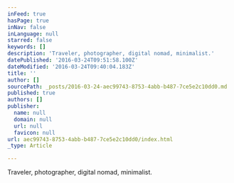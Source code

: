 ```yaml
---
inFeed: true
hasPage: true
inNav: false
inLanguage: null
starred: false
keywords: []
description: 'Traveler, photographer, digital nomad, minimalist.'
datePublished: '2016-03-24T09:51:58.100Z'
dateModified: '2016-03-24T09:40:04.183Z'
title: ''
author: []
sourcePath: _posts/2016-03-24-aec99743-8753-4abb-b487-7ce5e2c10dd0.md
published: true
authors: []
publisher:
  name: null
  domain: null
  url: null
  favicon: null
url: aec99743-8753-4abb-b487-7ce5e2c10dd0/index.html
_type: Article

---
```

Traveler, photographer, digital nomad, minimalist.